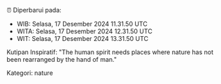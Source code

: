 ⏰ Diperbarui pada:
- WIB: Selasa, 17 Desember 2024 11.31.50 UTC
- WITA: Selasa, 17 Desember 2024 12.31.50 UTC
- WIT: Selasa, 17 Desember 2024 13.31.50 UTC

Kutipan Inspiratif:
"The human spirit needs places where nature has not been rearranged by the hand of man."


Kategori: nature

